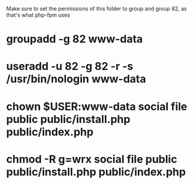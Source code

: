 
Make sure to set the permissions of this folder to group and group 82, as that's what php-fpm uses

# groupadd -g 82 www-data
# useradd -u 82 -g 82 -r -s /usr/bin/nologin www-data
# chown $USER:www-data social file public public/install.php public/index.php
# chmod -R g=wrx social file public public/install.php public/index.php